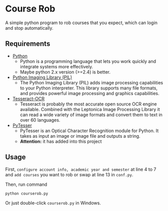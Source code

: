 Course Rob
=============

A simple python program to rob courses that you expect, which can login and stop automatically.

## Requirements

- [Python](https://www.python.org/)
    - Python is a programming language that lets you work quickly and integrate systems more effectively.
    - Maybe python 2.x version (>=2.4) is better.
- [Python Imaging Library (PIL)](http://www.pythonware.com/products/pil/)
    - The Python Imaging Library (PIL) adds image processing capabilities to your Python interpreter. This library supports many file formats, and provides powerful image processing and graphics capabilities.
- [Tesseract-OCR](https://code.google.com/p/tesseract-ocr/)
    - Tesseract is probably the most accurate open source OCR engine available. Combined with the Leptonica Image Processing Library it can read a wide variety of image formats and convert them to text in over 60 languages.
- [PyTesser](https://code.google.com/p/pytesser/)
    - PyTesser is an Optical Character Recognition module for Python. It takes as input an image or image file and outputs a string.
    -  **Attention:** it has added into this project

## Usage

First, `configure account info, academic year and semester` at line 4 to 7 and `add courses` you want to rob or swap at line 13 in `conf.py`.

Then, run command

    python courserob.py

Or just double-click `courserob.py` in Windows.
